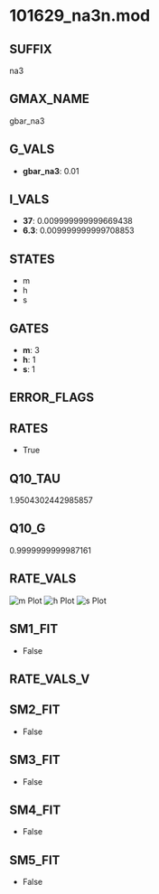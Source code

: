 # 101629_na3n.mod

## SUFFIX

na3

## GMAX_NAME

gbar_na3

## G_VALS

- **gbar_na3**: 0.01

## I_VALS

- **37**: 0.009999999999669438
- **6.3**: 0.009999999999708853

## STATES

- m
- h
- s

## GATES

- **m**: 3
- **h**: 1
- **s**: 1

## ERROR_FLAGS


## RATES

- True

## Q10_TAU

1.9504302442985857

## Q10_G

0.9999999999987161

## RATE_VALS

![m Plot](/Users/pbozelos/Dropbox/icg-Chai-Panos/supermodels/output_markdown_files/Na/101629_na3n.mod/images/m.png)
![h Plot](/Users/pbozelos/Dropbox/icg-Chai-Panos/supermodels/output_markdown_files/Na/101629_na3n.mod/images/h.png)
![s Plot](/Users/pbozelos/Dropbox/icg-Chai-Panos/supermodels/output_markdown_files/Na/101629_na3n.mod/images/s.png)

## SM1_FIT

- False

## RATE_VALS_V

## SM2_FIT

- False

## SM3_FIT

- False

## SM4_FIT

- False

## SM5_FIT

- False

